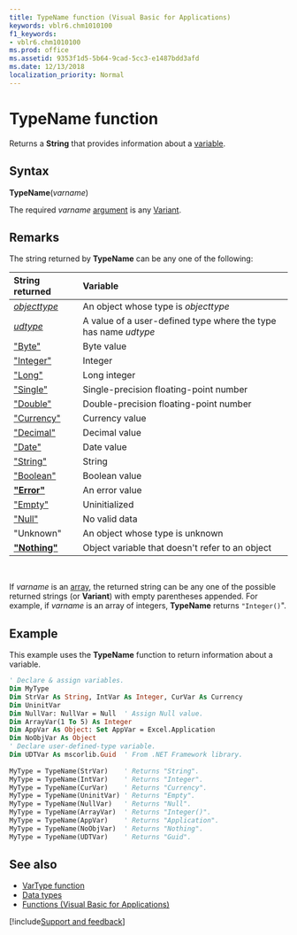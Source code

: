 ```yaml
---
title: TypeName function (Visual Basic for Applications)
keywords: vblr6.chm1010100
f1_keywords:
- vblr6.chm1010100
ms.prod: office
ms.assetid: 9353f1d5-5b64-9cad-5cc3-e1487bdd3afd
ms.date: 12/13/2018
localization_priority: Normal
---
```



# TypeName function

Returns a **String** that provides information about a [variable](../../Glossary/vbe-glossary.md#variable).

## Syntax

**TypeName**(_varname_) 

The required _varname_ [argument](../../Glossary/vbe-glossary.md#argument) is any [Variant](../../Glossary/vbe-glossary.md#variant-data-type).

## Remarks

The string returned by **TypeName** can be any one of the following:

|String returned|Variable|
|:-----|:-----|
|[_objecttype_](../../Glossary/vbe-glossary.md#object-type)|An object whose type is _objecttype_|
|[_udtype_](../../Glossary/vbe-glossary.md#user-defined-type)|A value of a user-defined type where the type has name _udtype_|
|["Byte"](../../Glossary/vbe-glossary.md#byte-data-type)|Byte value|
|["Integer"](../../Glossary/vbe-glossary.md#integer-data-type)|Integer|
|["Long"](../../Glossary/vbe-glossary.md#long-data-type)|Long integer|
|["Single"](../../Glossary/vbe-glossary.md#single-data-type)|Single-precision floating-point number|
|["Double"](../../Glossary/vbe-glossary.md#double-data-type)|Double-precision floating-point number|
|["Currency"](../../Glossary/vbe-glossary.md#currency-data-type)|Currency value|
|["Decimal"](../../Glossary/vbe-glossary.md#decimal-data-type)|Decimal value|
|["Date"](../../Glossary/vbe-glossary.md#date-data-type)|Date value|
|["String"](../../Glossary/vbe-glossary.md#string-data-type)|String|
|["Boolean"](../../Glossary/vbe-glossary.md#boolean-data-type)|Boolean value|
|**["Error"](errors-keyword-summary.md)**|An error value|
|["Empty"](../../Glossary/vbe-glossary.md#empty)|Uninitialized|
|["Null"](../../Glossary/vbe-glossary.md#null)|No valid data|
|"Unknown"|An object whose type is unknown|
|**["Nothing"](nothing-keyword.md)**|Object variable that doesn't refer to an object|

<br>

If _varname_ is an [array](../../Glossary/vbe-glossary.md#array), the returned string can be any one of the possible returned strings (or **Variant**) with empty parentheses appended. For example, if _varname_ is an array of integers, **TypeName** returns `"Integer()`".

## Example

This example uses the **TypeName** function to return information about a variable.

```vb    
' Declare & assign variables.
Dim MyType
Dim StrVar As String, IntVar As Integer, CurVar As Currency
Dim UninitVar
Dim NullVar: NullVar = Null  ' Assign Null value.
Dim ArrayVar(1 To 5) As Integer
Dim AppVar As Object: Set AppVar = Excel.Application
Dim NoObjVar As Object
' Declare user-defined-type variable.
Dim UDTVar As mscorlib.Guid  ' From .NET Framework library.
        
MyType = TypeName(StrVar)    ' Returns "String".
MyType = TypeName(IntVar)    ' Returns "Integer".
MyType = TypeName(CurVar)    ' Returns "Currency".
MyType = TypeName(UninitVar) ' Returns "Empty".
MyType = TypeName(NullVar)   ' Returns "Null".
MyType = TypeName(ArrayVar)  ' Returns "Integer()".
MyType = TypeName(AppVar)    ' Returns "Application".
MyType = TypeName(NoObjVar)  ' Returns "Nothing".
MyType = TypeName(UDTVar)    ' Returns "Guid".

```


## See also

- [VarType function](../user-interface-help/vartype-function.md)
- [Data types](data-type-summary.md)
- [Functions (Visual Basic for Applications)](../functions-visual-basic-for-applications.md)

[!include[Support and feedback](~/includes/feedback-boilerplate.md)]
